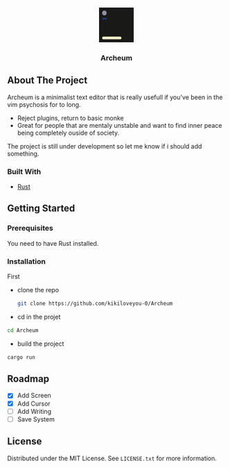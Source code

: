 <div id="top"></div>
<!-- PROJECT LOGO -->
<br />
<div align="center">
  <a href="https://github.com/kikiloveyou-0/Archeum">
    <img src="img/logo.png" alt="Logo" width="80" height="80">
  </a>

  <h3 align="center">Archeum</h3>
</div>

<!-- ABOUT THE PROJECT -->
## About The Project

Archeum is a minimalist text editor that is really usefull if you've been in the vim psychosis for to long.

* Reject plugins, return to basic monke
* Great for people that are mentaly unstable and want to find inner peace being completely ouside of society.

The project is still under development so let me know if i should add something.




### Built With
* [Rust](https://www.rust-lang.org/)

<!-- GETTING STARTED -->
## Getting Started

### Prerequisites

You need to have Rust installed.

### Installation

First
* clone the repo
  ```sh
  git clone https://github.com/kikiloveyou-0/Archeum
  ```
* cd in the projet 
```sh
cd Archeum
```
* build the project
```sh
cargo run
```
<!-- ROADMAP -->
## Roadmap

- [x] Add Screen
- [x] Add Cursor
- [ ] Add Writing
- [ ] Save System

<!-- LICENSE -->
## License

Distributed under the MIT License. See `LICENSE.txt` for more information.
